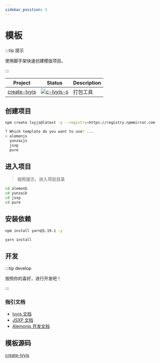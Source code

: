 ```yaml
---
sidebar_position: 3
---
```


# 模板

:::tip 提示

使用脚手架快速创建模版项目。

:::

| Project        | Status                    | Description |
| -------------- | ------------------------- | ----------- |
| [create-lvyjs] | [![c-lvyjs-s]][c-lvyjs-p] | 打包工具    |

[create-lvyjs]: https://github.com/lvyjs/core/tree/main/packages/create-lvyjs
[c-lvyjs-s]: https://img.shields.io/npm/v/create-lvyjs.svg
[c-lvyjs-p]: https://www.npmjs.com/package/create-lvyjs

## 创建项目

```bash
npm create lvyjs@latest -y --registry=https://registry.npmmirror.com
```

```bash title="选择模版"
? Which template do you want to use? ...
> alemonjs
  yunzaijs
  jsxp
  pure
```

## 进入项目

> 按照提示，进入项目目录

```bash title="进入项目"
cd alemonb
cd yunzaib
cd jsxp
cd pure
```

## 安装依赖

```bash title="包管理"
npm install yarn@1.19.1 -y
```

```bash title="安装依赖"
yarn install
```

## 开发

:::tip develop

按照你的喜好，进行开发吧！

:::

### 指引文档

- [lvyjs 文档](./tools/lvyjs)
- [JSXP 文档](./tools/jsxp)
- [Alemonjs 开发文档](https://alemonjs.com/)

## 模板源码

[create-lvyjs](https://github.com/lvyjs/core/tree/main/packages/create-lvyjs/bin/template)

